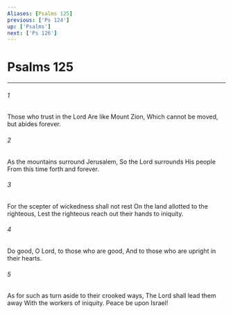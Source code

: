 ```yaml
---
Aliases: [Psalms 125]
previous: ['Ps 124']
up: ['Psalms']
next: ['Ps 126']
---
```

# Psalms 125

***


###### 1 
Those who trust in the Lord Are like Mount Zion, Which cannot be moved, but abides forever. 

###### 2 
As the mountains surround Jerusalem, So the Lord surrounds His people From this time forth and forever. 

###### 3 
For the scepter of wickedness shall not rest On the land allotted to the righteous, Lest the righteous reach out their hands to iniquity. 

###### 4 
Do good, O Lord, to those who are good, And to those who are upright in their hearts. 

###### 5 
As for such as turn aside to their crooked ways, The Lord shall lead them away With the workers of iniquity. Peace be upon Israel!
